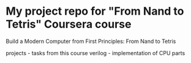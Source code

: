 # My project repo for "From Nand to Tetris" Coursera course
Build a Modern Computer from First Principles: From Nand to Tetris

projects - tasks from this course
verilog - implementation of CPU parts
